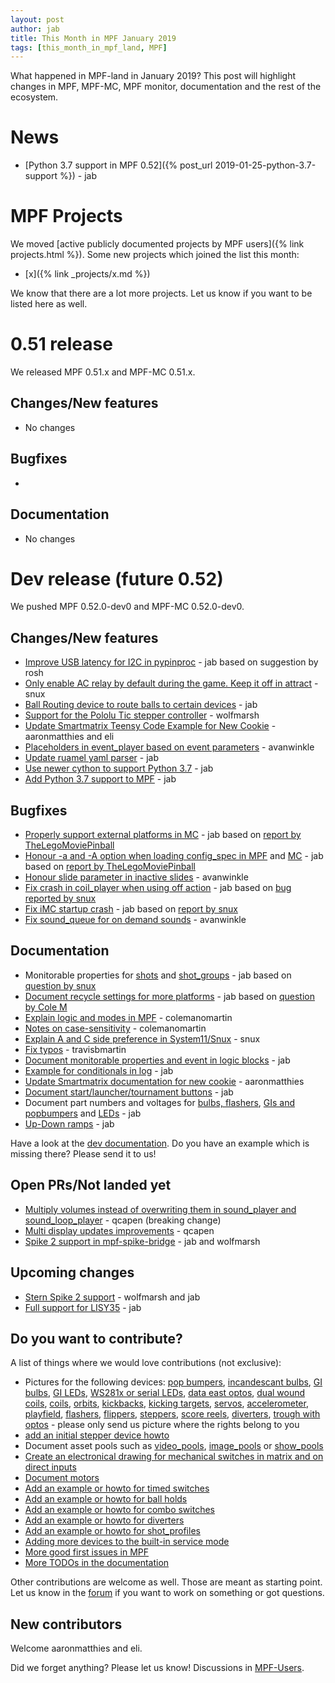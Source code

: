 ```yaml
---
layout: post
author: jab
title: This Month in MPF January 2019
tags: [this_month_in_mpf_land, MPF]
---
```

What happened in MPF-land in January 2019?
This post will highlight changes in MPF, MPF-MC, MPF monitor, documentation
and the rest of the ecosystem.

# News

* [Python 3.7 support in MPF 0.52]({% post_url 2019-01-25-python-3.7-support %}) - jab

# MPF Projects

We moved [active publicly documented projects by MPF users]({% link projects.html %}).
Some new projects which joined the list this month:

* [x]({% link _projects/x.md %})


We know that there are a lot more projects. Let us know if you want to be listed here as well.

# 0.51 release

We released MPF 0.51.x and MPF-MC 0.51.x.

## Changes/New features

* No changes

## Bugfixes

* 

## Documentation

* No changes

# Dev release (future 0.52)

We pushed MPF 0.52.0-dev0 and MPF-MC 0.52.0-dev0.

## Changes/New features

* [Improve USB latency for I2C in pypinproc](https://github.com/missionpinball/pypinproc/pull/5) - jab based on suggestion by rosh
* [Only enable AC relay by default during the game. Keep it off in attract](https://github.com/missionpinball/mpf/pull/1289) - snux
* [Ball Routing device to route balls to certain devices](https://github.com/missionpinball/mpf/pull/1291) - jab
* [Support for the Pololu Tic stepper controller](https://github.com/missionpinball/mpf/pull/1293) - wolfmarsh
* [Update Smartmatrix Teensy Code Example for New Cookie](https://github.com/missionpinball/mpf/pull/1295) - aaronmatthies and eli
* [Placeholders in event_player based on event parameters](https://github.com/missionpinball/mpf/pull/1297) - avanwinkle
* [Update ruamel yaml parser](https://github.com/missionpinball/mpf/pull/1298) - jab
* [Use newer cython to support Python 3.7](https://github.com/missionpinball/mpf-debian-installer/commit/532d8757c078ef568b6a9d3473a1db63d35e84ef) - jab
* [Add Python 3.7 support to MPF](https://github.com/missionpinball/mpf/pull/1300) - jab

## Bugfixes

* [Properly support external platforms in MC](https://github.com/missionpinball/mpf-mc/pull/361) - jab based on [report by TheLegoMoviePinball](https://groups.google.com/forum/#!topic/mpf-users/okl8PjXrlWI) 
* [Honour -a and -A option when loading config_spec in MPF](https://github.com/missionpinball/mpf/pull/1280) and [MC](https://github.com/missionpinball/mpf-mc/pull/362) - jab based on [report by TheLegoMoviePinball](https://groups.google.com/forum/#!topic/mpf-users/okl8PjXrlWI)
* [Honour slide parameter in inactive slides](https://github.com/missionpinball/mpf-mc/pull/363) - avanwinkle
* [Fix crash in coil_player when using off action](https://github.com/missionpinball/mpf/pull/new/coil_player_crash) - jab based on [bug reported by snux](https://github.com/missionpinball/mpf/issues/1282)
* [Fix iMC startup crash](https://github.com/missionpinball/mpf-mc/pull/364) - jab based on [report by snux](https://groups.google.com/forum/#!topic/mpf-users/YLrh6RKlx0s)
* [Fix sound_queue for on demand sounds](https://github.com/missionpinball/mpf/pull/1299) - avanwinkle

## Documentation

* Monitorable properties for [shots](https://github.com/missionpinball/mpf/pull/1287) and [shot_groups](https://github.com/missionpinball/mpf-docs/commit/f2b1833153fb391d6316ed8afb18761eaa580854) - jab based on [question by snux](https://groups.google.com/forum/#!topic/mpf-users/cVnmhJIN1tM)  
* [Document recycle settings for more platforms](https://github.com/missionpinball/mpf-docs/commit/cec753171700165814d0853684e6ac9c6357df76) - jab based on [question by Cole M](https://groups.google.com/forum/#!topic/mpf-users/qGVVwTbYnrA)
* [Explain logic and modes in MPF](https://github.com/missionpinball/mpf-docs/pull/197) - colemanomartin
* [Notes on case-sensitivity](https://github.com/missionpinball/mpf-docs/pull/195) - colemanomartin
* [Explain A and C side preference in System11/Snux](https://github.com/missionpinball/mpf-docs/pull/194) - snux
* [Fix typos](https://github.com/missionpinball/mpf-docs/pull/196) - travisbmartin
* [Document monitorable properties and event in logic blocks](https://github.com/missionpinball/mpf-docs/commit/7a03143a5ebf571f6092ebf4b28a7b7282420584) - jab
* [Example for conditionals in log](https://github.com/missionpinball/mpf-docs/commit/34e8403e29d3292d82ff768bac95c400f16191c4) - jab
* [Update Smartmatrix documentation for new cookie](https://github.com/missionpinball/mpf-docs/pull/198) - aaronmatthies
* [Document start/launcher/tournament buttons](https://github.com/missionpinball/mpf-docs/commit/1073eb379d827037f094123d73d4180ab433d8e3) - jab
* Document part numbers and voltages for [bulbs, flashers](https://github.com/missionpinball/mpf-docs/commit/59c62c471e8c9237b33bfa424f192eb332d8d500), [GIs and popbumpers](https://github.com/missionpinball/mpf-docs/commit/ddfa77cfbfd6fa37ecf2b36f911d4220f84a9d8f) and [LEDs](https://github.com/missionpinball/mpf-docs/commit/24bbc32b25a75580d9407a12676d12cd14af9136) - jab 
* [Up-Down ramps](https://github.com/missionpinball/mpf-docs/commit/79166be8691b92e2c8f3a77c0f76ce299ad56759) - jab

Have a look at the [dev documentation](http://docs.missionpinball.org/en/dev/).
Do you have an example which is missing there? Please send it to us!

## Open PRs/Not landed yet

* [Multiply volumes instead of overwriting them in sound_player and sound_loop_player](https://github.com/missionpinball/mpf-mc/pull/333) - qcapen (breaking change)
* [Multi display updates improvements](https://github.com/missionpinball/mpf-mc/pull/323) - qcapen
* [Spike 2 support in mpf-spike-bridge](https://github.com/missionpinball/mpf-spike-bridge/pull/1) - jab and wolfmarsh

## Upcoming changes

* [Stern Spike 2 support](https://github.com/missionpinball/mpf/issues/1246) - wolfmarsh and jab
* [Full support for LISY35](https://github.com/missionpinball/mpf/issues/1218) - jab

## Do you want to contribute?

A list of things where we would love contributions (not exclusive):

* Pictures for the following devices: [pop bumpers](http://docs.missionpinball.org/en/dev/mechs/pop_bumpers/index.html),
  [incandescant bulbs](http://docs.missionpinball.org/en/dev/mechs/lights/matrix_lights.html),
  [GI bulbs](http://docs.missionpinball.org/en/dev/mechs/lights/gis.html),
  [GI LEDs](http://docs.missionpinball.org/en/dev/mechs/lights/gis.html),
  [WS281x or serial LEDs](http://docs.missionpinball.org/en/dev/mechs/lights/leds.html),
  [data east optos](docs.missionpinball.org/en/dev/mechs/switches/optos.html),
  [dual wound coils](http://docs.missionpinball.org/en/dev/mechs/coils/dual_wound_coils.html),
  [coils](http://docs.missionpinball.org/en/dev/mechs/coils/index.html),
  [orbits](http://docs.missionpinball.org/en/dev/mechs/loops/index.html),
  [kickbacks](http://docs.missionpinball.org/en/dev/mechs/kickbacks/index.html),
  [kicking targets](http://docs.missionpinball.org/en/dev/mechs/targets/kicking_targets/index.html),
  [servos](http://docs.missionpinball.org/en/dev/mechs/servos/index.html),
  [accelerometer](http://docs.missionpinball.org/en/dev/mechs/accelerometers/index.html),
  [playfield](http://docs.missionpinball.org/en/dev/mechs/playfields/index.html),
  [flashers](http://docs.missionpinball.org/en/dev/mechs/lights/flashers.html),
  [flippers](http://docs.missionpinball.org/en/dev/mechs/flippers/index.html),
  [steppers](http://docs.missionpinball.org/en/dev/mechs/steppers/index.html),
  [score reels](http://docs.missionpinball.org/en/dev/mechs/score_reels/index.html),
  [diverters](http://docs.missionpinball.org/en/dev/mechs/diverters/index.html),
  [trough with optos](http://docs.missionpinball.org/en/dev/mechs/troughs/index.html) - please only send us picture where the rights belong to you
* [add an initial stepper device howto](http://docs.missionpinball.org/en/dev/mechs/steppers/index.html)
* Document asset pools such as [video_pools](http://docs.missionpinball.org/en/dev/config/video_pools.html), [image_pools](http://docs.missionpinball.org/en/dev/config/image_pools.html) or [show_pools](http://docs.missionpinball.org/en/dev/config/show_pools.html)
* [Create an electronical drawing for mechanical switches in matrix and on direct inputs](http://docs.missionpinball.org/en/dev/mechs/switches/mechanical_switches.html)
* [Document motors](http://docs.missionpinball.org/en/dev/mechs/motors/index.html)
* [Add an example or howto for timed switches](http://docs.missionpinball.org/en/dev/game_logic/timed_switches/index.html)
* [Add an example or howto for ball holds](http://docs.missionpinball.org/en/dev/game_logic/ball_holds/index.html)
* [Add an example or howto for combo switches](http://docs.missionpinball.org/en/dev/game_logic/combo_switches/index.html)
* [Add an example or howto for diverters](http://docs.missionpinball.org/en/dev/mechs/diverters/index.html)
* [Add an example or howto for shot_profiles](http://docs.missionpinball.org/en/dev/game_logic/shots/shot_profiles.html)
* [Adding more devices to the built-in service mode](https://github.com/missionpinball/mpf/issues/693)
* [More good first issues in MPF](https://github.com/missionpinball/mpf/issues?q=is%3Aissue+is%3Aopen+label%3A%22good+first+issue%22)
* [More TODOs in the documentation](http://docs.missionpinball.org/en/dev/search.html?q=help_us_to_write_it&check_keywords=yes&area=default)

Other contributions are welcome as well.
Those are meant as starting point.
Let us know in the [forum](https://groups.google.com/forum/#!forum/mpf-users)
if you want to work on something or got questions.

## New contributors

Welcome aaronmatthies and eli.

Did we forget anything? Please let us know!
Discussions in [MPF-Users](https://groups.google.com/forum/#!forum/mpf-users).
